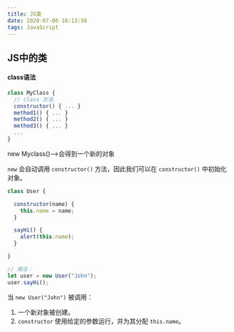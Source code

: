 ```yaml
---
title: JS类
date: 2020-07-06 16:13:50
tags: JavaScript
---
```


## JS中的类

#### class语法

```javascript
class MyClass {
  // class 方法
  constructor() { ... }
  method1() { ... }
  method2() { ... }
  method3() { ... }
  ...
}
```

new Myclass()-->会得到一个新的对象

`new` 会自动调用 `constructor()` 方法，因此我们可以在 `constructor()` 中初始化对象。

```javascript
class User {

  constructor(name) {
    this.name = name;
  }

  sayHi() {
    alert(this.name);
  }

}

// 用法：
let user = new User("John");
user.sayHi();
```

当 `new User("John")` 被调用：

1. 一个新对象被创建。
2. `constructor` 使用给定的参数运行，并为其分配 `this.name`。
